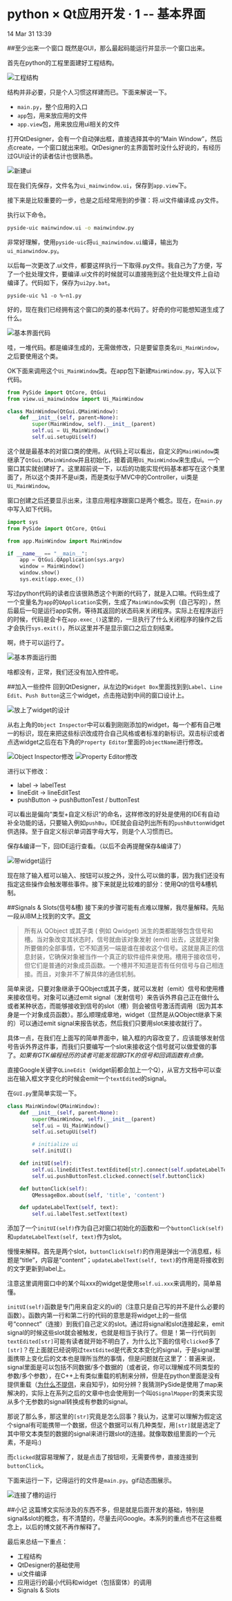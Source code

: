 python × Qt应用开发 · 1 -- 基本界面
==================================
14 Mar 31 13:39

##至少出来一个窗口
既然是GUI，那么最起码能运行并显示一个窗口出来。

首先在python的工程里面建好工程结构。

![工程结构](https://i.imgur.com/97PENH0.jpg)

结构并非必要，只是个人习惯这样建而已。下面来解说一下。

* `main.py`，整个应用的入口
* `app`包，用来放应用的文件
* `app.view`包，用来放应用ui相关的文件

打开QtDesigner，会有一个自动弹出框，直接选择其中的“Main Window”，然后点create，一个窗口就出来啦。QtDesigner的主界面暂时没什么好说的，有经历过GUI设计的读者估计也很熟悉。

![新建ui](https://i.imgur.com/LpPm5Sz.png)

现在我们先保存，文件名为`ui_mainwindow.ui`，保存到`app.view`下。

接下来是比较重要的一步，也是之后经常用到的步骤：将.ui文件编译成.py文件。

执行以下命令。
```bash
pyside-uic mainwindow.ui -o mainwindow.py
```

非常好理解，使用`pyside-uic`将`ui_mainwindow.ui`编译，输出为`ui_mianwindow.py`。

以后每一次更改了.ui文件，都要这样执行一下取得.py文件。我自己为了方便，写了一个批处理文件，要编译.ui文件的时候就可以直接拖到这个批处理文件上自动编译了。代码如下，保存为`ui2py.bat`。
```batchfile
pyside-uic %1 -o %~n1.py
```

好的，现在我们已经拥有这个窗口的类的基本代码了。好奇的你可能想知道生成了什么。

![基本界面代码](https://i.imgur.com/hbBWmnm.jpg)

哇，一堆代码。都是编译生成的，无需做修改，只是要留意类名`Ui_MainWindow`，之后要使用这个类。

OK下面来调用这个`Ui_MainWindow`类。在app包下新建`MainWindow.py`，写入以下代码。

```python
from PySide import QtCore, QtGui
from view.ui_mainwindow import Ui_MainWindow

class MainWindow(QtGui.QMainWindow):
    def __init__(self, parent=None):
        super(MainWindow, self).__init__(parent)
        self.ui = Ui_MainWindow()
        self.ui.setupUi(self)
```

这个就是最基本的对窗口类的使用。从代码上可以看出，自定义的`MainWindow`类继承了`QtGui.QMainWindow`并且初始化，接着调用`Ui_MainWindow`来生成ui。一个窗口其实就创建好了。这里超前说一下，以后的功能实现代码基本都写在这个类里面了，所以这个类并不是ui类，而是类似于MVC中的Controller，ui类是`Ui_MainWindow`。

窗口创建之后还要显示出来，注意应用程序跟窗口是两个概念。现在，在`main.py`中写入如下代码。

```python
import sys
from PySide import QtCore, QtGui

from app.MainWindow import MainWindow

if __name__ == "__main__":
    app = QtGui.QApplication(sys.argv)
    window = MainWindow()
    window.show()
    sys.exit(app.exec_())
```

写过python代码的读者应该很熟悉这个判断的代码了，就是入口嘛。代码生成了一个变量名为`app`的`QApplication`实例，生成了`MainWindow`实例（自己写的），然后最后一句是运行app实例，等待其返回的状态码来关闭程序。实际上在程序运行的时候，代码是会卡在`app.exec_()`这里的，一旦执行了什么关闭程序的操作之后才会执行`sys.exit()`，所以这里并不是显示窗口之后立刻结束。

啊，终于可以运行了。

![基本界面运行图](https://i.imgur.com/wpfSWcF.jpg)

啥都没有，正常，我们还没有加入控件呢。

##加入一些控件
回到QtDesigner，从左边的`Widget Box`里面找到到`Label`、`Line Edit`、`Push Button`这三个widget，点击拖动到中间的窗口设计上。

![放上了widget的设计](https://i.imgur.com/qUthBdW.jpg)

从右上角的`Object Inspector`中可以看到刚刚添加的widget，每一个都有自己唯一的标识，现在来把这些标识改成符合自己风格或者标准的新标识。双击标识或者点选widget之后在右下角的`Property Editor`里面的`objectName`进行修改。

![Object Inspector修改](https://i.imgur.com/XDrxpTZ.jpg)
![Property Editor修改](https://i.imgur.com/uO1DbF1.jpg)

进行以下修改：

* label -> labelTest
* lineEdit -> lineEditTest
* pushButton -> pushButtonTest / buttonTest

可以看出是偏向“类型+自定义标识”的命名，这样修改的好处是使用的IDE有自动补全功能的话，只要输入例如`pushBu`，IDE就会自动列出所有的`pushButton`widget供选择。至于自定义标识单词首字母大写，则是个人习惯而已。

保存&编译一下，回IDE运行查看。（以后不会再提醒保存&编译了）

![带widget运行](https://i.imgur.com/NZ9ptnS.jpg)

现在除了输入框可以输入、按钮可以按之外，没什么可以做的事，因为我们还没有指定这些操作会触发哪些事件。接下来就是比较难的部分：使用Qt的信号&槽机制。

##Signals & Slots(信号&槽)
接下来的步骤可能有点难以理解，我尽量解释。先贴一段从IBM上找到的文字。[原文](https://www.ibm.com/developerworks/cn/linux/guitoolkit/qt/signal-slot/)

> 所有从 QObject 或其子类 ( 例如 Qwidget) 派生的类都能够包含信号和槽。当对象改变其状态时，信号就由该对象发射 (emit) 出去，这就是对象所要做的全部事情，它不知道另一端是谁在接收这个信号。这就是真正的信息封装，它确保对象被当作一个真正的软件组件来使用。槽用于接收信号，但它们是普通的对象成员函数。一个槽并不知道是否有任何信号与自己相连接。而且，对象并不了解具体的通信机制。

简单来说，只要对象继承于QObject或其子类，就可以发射（emit）信号和使用槽来接收信号。对象可以通过emit signal（发射信号）来告诉外界自己正在做什么或者某种状态，而能够接收到信号的slot（槽）则会被信号激活而调用（因为其本身是一个对象成员函数）。那么顺理成章地，widget（显然是从QObject继承下来的）可以通过emit signal来报告状态，然后我们只要用slot来接收就行了。

具体一点，在我们在上面写的简单界面中，输入框的内容改变了，应该能够发射信号告诉外界这件事，而我们只要编写一个slot来接收这个信号就可以做爱做的事了。*如果有GTK编程经历的读者可能发现跟GTK的信号和回调函数有点像。*

直接Google关键字`QLineEdit`（widget前都会加上一个Q），从官方文档中可以查出在输入框文字变化的时候会emit一个`textEdited`的signal。

在`GUI.py`里简单实现一下。

```python
class MainWindow(QMainWindow):
    def __init__(self, parent=None):
        super(MainWindow, self).__init__(parent)
        self.ui = Ui_MainWindow()
        self.ui.setupUi(self)

        # initialize ui
        self.initUI()

    def initUI(self):
        self.ui.lineEditTest.textEdited[str].connect(self.updateLabelText)
        self.ui.pushButtonTest.clicked.connect(self.buttonClick)

    def buttonClick(self):
        QMessageBox.about(self, 'title', 'content')

    def updateLabelText(self, text):
        self.ui.labelTest.setText(text)
```

添加了一个`initUI(self)`作为自己对窗口初始化的函数和一个`buttonClick(self)`和`updateLabelText(self, text)`作为slot。

慢慢来解释。首先是两个slot，`buttonClick(self)`的作用是弹出一个消息框，标题是“title”，内容是“content”；`updateLabelText(self, text)`的作用是将接收到的文字更新到label上。

注意这里调用窗口中的某个叫xxx的widget是使用`self.ui.xxx`来调用的，简单易懂。

`initUI(self)`函数是专门用来自定义的ui的（注意只是自己写的并不是什么必要的函数）。函数内第一行和第二行的代码的意思是将widget上的一些信号“connect”（连接）到我们自己定义的slot。通过将signal和slot连接起来，emit signal的时候这些slot就会被触发，也就是相当于执行了。但是！第一行代码到`textEdited[str]`可能有读者就开始不明白了，为什么比下面的信号`clicked`多了`[str]`？在上面就已经说明过`textEdited`是代表文本变化的signal，于是signal里面携带上变化后的文本也是理所当然的事情，但是问题就在这里了：普遍来说，signal里面是可以包括不同数据/多个数据的（或者说，你可以理解成不同类型的参数/多个参数），在C++上有类似重载的机制来分辨，但是在python里面是没有提供重载（[为什么不提供](http://www.zhihu.com/question/20053359)，来自知乎)，如何分辨？我猜测PySide是使用了map来解决的，实际上在系列之后的文章中也会使用到一个叫`QSignalMapper`的类来实现从多个无参数的signal转换成有参数的signal。

那说了那么多，那这里的`[str]`究竟是怎么回事？我认为，这里可以理解为假定这个signal有可能携带一个数据，但这个数据可以有几种类型，用`[str]`就是选定了其中带文本类型的数据的signal来进行跟slot的连接。就像取数组里面的一个元素，不是吗:)

而`clicked`就容易理解了，就是点击了按钮呗，无需要传参，直接连接到`buttonClick`。

下面来运行一下，记得运行的文件是`main.py`。gif动态图展示。

![连接了槽的运行](https://i.imgur.com/wqsveLg.gif)

##小记
这篇博文实际涉及的东西不多，但是就是后面开发的基础，特别是signal&slot的概念，有不清楚的，尽量去问Google。本系列的重点也不在这些概念上，以后的博文就不再作解释了。

最后来总结一下重点：

* 工程结构
* QtDesigner的基础使用
* ui文件编译
* 应用运行的最小代码和widget（包括窗体）的调用
* Signals & Slots